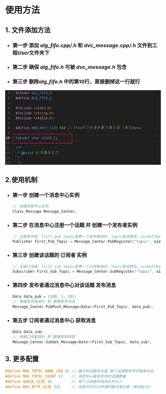 # 使用方法
## 1. 文件添加方法
*  ### 第一步 添加 *alg_fifo.cpp/.h*  和 *dvc_message.cpp/.h* 文件到工程*User*文件夹下
*  ### 第二步 确保 *alg_fifo.h* 可被 *dvc_message.h* 包含
*  ### 第三步 删除*alg_fifo.h* 中的第10行，直接删掉这一行就行
![](./pictures/类型定义.png) 

## 2.使用机制
*  ### 第一步   创建一个消息中心实例      
 
    ```c++
    // 创建消息中心实例 
    Class_Message Message_Center;
    ```
*  ### 第二步  在消息中心注册一个话题  并  创建一个发布者实例
  
    ```c++
    // 注册发布者，fisrt_pub_topic是第一个发布者指针，topic是话题名，sizeof(Data)是话题消息数据长度
    Publisher First_Pub_Topic = Message_Center.PubRegister("topic", sizeof(Data));
    ```

*  ### 第三步 创建该话题的 订阅者 实例

    ```c++
    // 注册订阅者，first_sub_topic是第一个订阅者指针，topic是话题名，sizeof(Data)是话题消息数据长度
    Subscriber First_Sub_Topic = Message_Center.SubRegister("topic", sizeof(Data));
    ```
*  ### 第四步 发布者通过消息中心对该话题 发布消息
 
    ```c++
    Data data_pub = {100, 1, 20};
    // 根据发布者指针 和 数据发布消息
    Message_Center.PubPush_Message<Data>(First_Pub_Topic, data_pub);
    ```

*  ### 第五步 订阅者通过消息中心 获取消息
    ```c++
    Data data_sub;
    // 根据订阅者指针 和 数据获取消息
    Message_Center.SubGet_Message<Data>(First_Sub_Topic, data_sub);
    ```
## 3. 更多配置

```c++
#define MAX_TOPIC_NAME_LEN 32 // 最大的话题名长度,每个话题都有字符串来命名
#define MAX_TOPIC_COUNT 12    // 消息中心最多支持的话题数量
#define QUEUE_SIZE 10         // 每个订阅者的消息队列大小
#define MAX_BYTE_SIZE 512     // 消息队列可以申请的最大堆长度（单位Byte）
```
